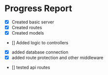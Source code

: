# Progress Report

- [x] Created basic server
- [x] Created routes
- [x] Created models
- [] Added logic to controllers
- [x] added database connection
- [x] added route protection and other middleware
- [] tested api routes
